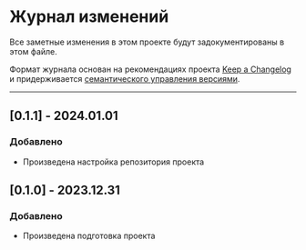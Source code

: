 # Журнал изменений

Все заметные изменения в этом проекте будут задокументированы в этом файле.

Формат журнала основан на рекомендациях проекта [Keep a Changelog](https://keepachangelog.com/ru/1.1.0/) и
придерживается [семантического управления версиями](https://semver.org/lang/ru/).

---

## [0.1.1] - 2024.01.01

### Добавлено

- Произведена настройка репозитория проекта


## [0.1.0] - 2023.12.31

### Добавлено

- Произведена подготовка проекта
